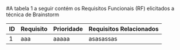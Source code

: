 #A tabela 1 a seguir contém os Requisitos Funcionais (RF) elicitados a técnica de Brainstorm

| ID |  Requisito | Prioridade | Requisitos Relacionados |
| -- | ---------- | ---------- | ----------------------- |
| 1  | aaa        | aaaaa      | asasassas               |
